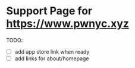 # Support Page for https://www.pwnyc.xyz

TODO:

- [ ] add app store link when ready
- [ ] add links for about/homepage
